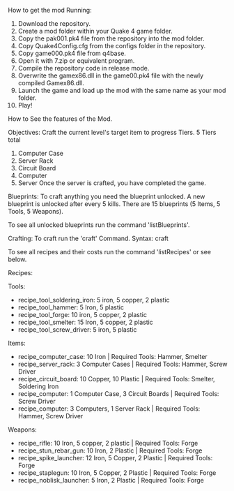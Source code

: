 How to get the mod Running:
1. Download the repository.
2. Create a mod folder within your Quake 4 game folder.
3. Copy the pak001.pk4 file from the repository into the mod folder.
4. Copy Quake4Config.cfg from the configs folder in the repository. 
5. Copy game000.pk4 file from q4base.
6. Open it with 7.zip or equivalent program.
7. Compile the repository code in release mode.
8. Overwrite the gamex86.dll in the game00.pk4 file with the newly compiled Gamex86.dll.
9. Launch the game and load up the mod with the same name as your mod folder.
10. Play!

How to See the features of the Mod.

Objectives:
Craft the current level's target item to progress Tiers. 
5 Tiers total
  1. Computer Case
  2. Server Rack
  3. Circuit Board
  4. Computer
  5. Server
Once the server is crafted, you have completed the game.

Blueprints:
To craft anything you need the blueprint unlocked.
A new blueprint is unlocked after every 5 kills.
There are 15 blueprints (5 Items, 5 Tools, 5 Weapons).

To see all unlocked blueprints run the command 'listBlueprints'.

Crafting:
To craft run the 'craft' Command.
Syntax: craft <recipe> <amount> 

To see all recipes and their costs run the command 'listRecipes' or see below.

Recipes:

Tools:
- recipe_tool_soldering_iron: 5 iron, 5 copper, 2 plastic
- recipe_tool_hammer: 5 Iron, 5 plastic
- recipe_tool_forge: 10 iron, 5 copper, 2 plastic
- recipe_tool_smelter: 15 Iron, 5 copper, 2 plastic
- recipe_tool_screw_driver: 5 iron, 5 plastic

Items:
- recipe_computer_case: 10 Iron | Required Tools: Hammer, Smelter
- recipe_server_rack: 3 Computer Cases | Required Tools: Hammer, Screw Driver
- recipe_circuit_board: 10 Copper, 10 Plastic | Required Tools: Smelter, Soldering Iron
- recipe_computer: 1 Computer Case, 3 Circuit Boards | Required Tools: Screw Driver
- recipe_computer: 3 Computers, 1 Server Rack | Required Tools: Hammer, Screw Driver

Weapons:
- recipe_rifle: 10 Iron, 5 copper, 2 plastic | Required Tools: Forge
- recipe_stun_rebar_gun: 10 Iron, 2 Plastic | Required Tools: Forge
- recipe_spike_launcher: 12 Iron, 5 Copper, 2 Plastic | Required Tools: Forge
- recipe_staplegun: 10 Iron, 5 Copper, 2 Plastic | Required Tools: Forge
- recipe_noblisk_launcher: 5 Iron, 2 Plastic | Required Tools: Forge

